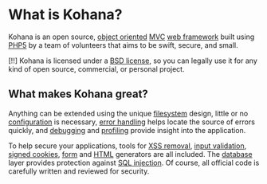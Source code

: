# What is Kohana?

Kohana is an open source, [object oriented](http://wikipedia.org/wiki/Object-Oriented_Programming) [MVC](http://wikipedia.org/wiki/Model–View–Controller "Model View Controller") [web framework](http://wikipedia.org/wiki/Web_Framework) built using [PHP5](http://php.net/manual/intro-whatis "PHP Hypertext Preprocessor") by a team of volunteers that aims to be swift, secure, and small.

[!!] Kohana is licensed under a [BSD license](http://kohanaphp.com/license), so you can legally use it for any kind of open source, commercial, or personal project.

## What makes Kohana great?

Anything can be extended using the unique [filesystem](start.filesystem) design, little or no [configuration](start.configuration) is necessary, [error handling](debugging.errors) helps locate the source of errors quickly, and [debugging](debugging) and [profiling](debugging.profiling) provide insight into the application.

To help secure your applications, tools for [XSS removal](security.xss), [input validation](security.validation), [signed cookies](security.cookies), [form](security.forms) and [HTML](security.html) generators are all included. The [database](security.database) layer provides protection against [SQL injection](http://wikipedia.org/wiki/SQL_Injection). Of course, all official code is carefully written and reviewed for security.

